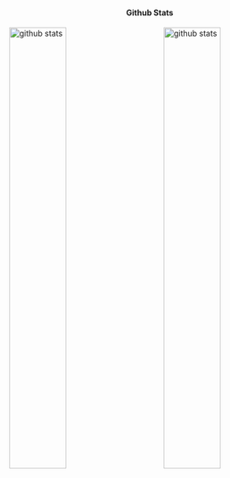 <h4 align="center">
Github Stats
</h4>

  <img src="https://github-readme-stats.vercel.app/api?username=miyufi&show_icons=true&theme=jolly&count_private=true" width="45%" align="right" alt="github stats">

                                                                                                                                                   
<img src="https://streak-stats.demolab.com?user=miyufi&theme=dracula&hide_border=true&fire=DD2727" alt="github stats" width="45%" align="left"/>


